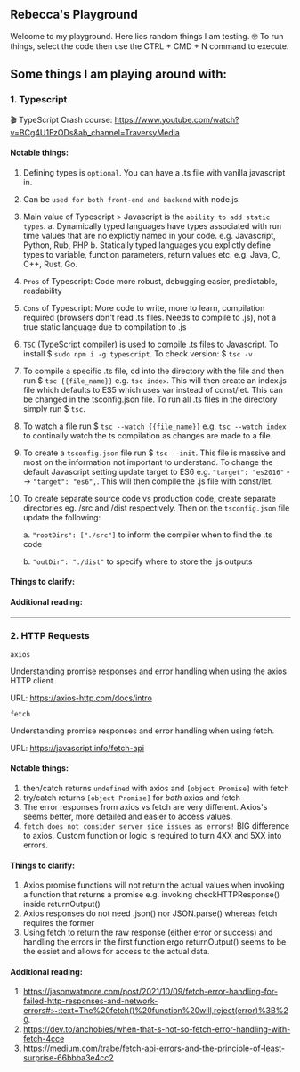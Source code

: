 ## Rebecca's Playground

Welcome to my playground. Here lies random things I am testing. 🤓 To run things, select the code
then use the CTRL + CMD + N command to execute.

## Some things I am playing around with:

### 1. Typescript

🎬 TypeScript Crash course: https://www.youtube.com/watch?v=BCg4U1FzODs&ab_channel=TraversyMedia

#### Notable things:

1. Defining types is `optional`. You can have a .ts file with vanilla javascript in.
2. Can be `used for both front-end and backend` with node.js.
3. Main value of Typescript > Javascript is the `ability to add static types`.
   a. Dynamically typed languages have types associated with run time values that are no explictly named in your code. e.g. Javascript, Python, Rub, PHP
   b. Statically typed languages you explictly define types to variable, function parameters, return values etc. e.g. Java, C, C++, Rust, Go.
4. `Pros` of Typescript: Code more robust, debugging easier, predictable, readability
5. `Cons` of Typescript: More code to write, more to learn, compilation required (browsers don't read .ts files. Needs to compile to .js), not a true static language due to compilation to .js
6. `TSC` (TypeScript compiler) is used to compile .ts files to Javascript. To install $ `sudo npm i -g typescript`. To check version: $ `tsc -v`
7. To compile a specific .ts file, cd into the directory with the file and then run $ `tsc {{file_name}}` e.g. `tsc index`. This will then create an index.js file which defaults to ES5 which uses var instead of const/let. This can be changed in the tsconfig.json file. To run all .ts files in the directory simply run $ `tsc`.
8. To watch a file run $ `tsc --watch {{file_name}}` e.g. `tsc --watch index` to continally watch the ts compilation as changes are made to a file.
9. To create a `tsconfig.json` file run $ `tsc --init`. This file is massive and most on the information not important to understand. To change the default Javascript setting update target to ES6 e.g. `"target": "es2016"` --> `"target": "es6",`. This will then compile the .js file with const/let.
10. To create separate source code vs production code, create separate directories eg. /src and /dist respectively. Then on the `tsconfig.json` file update the following:

    a. `"rootDirs": ["./src"]` to inform the compiler when to find the .ts code

    b. `"outDir": "./dist"` to specify where to store the .js outputs

#### Things to clarify:

#### Additional reading:

---

### 2. HTTP Requests

`axios`

Understanding promise responses and error handling when using the axios HTTP client.

URL: https://axios-http.com/docs/intro

`fetch`

Understanding promise responses and error handling when using fetch.

URL: https://javascript.info/fetch-api

#### Notable things:

1. then/catch returns `undefined` with axios and `[object Promise]` with fetch
2. try/catch returns `[object Promise]` for _both_ axios and fetch
3. The error responses from axios vs fetch are very different. Axios's seems better, more detailed and easier to access values.
4. `fetch does not consider server side issues as errors!` BIG difference to axios. Custom function or logic is required to turn 4XX and 5XX into errors.

#### Things to clarify:

1. Axios promise functions will not return the actual values when invoking a function that returns a promise e.g. invoking checkHTTPResponse() inside returnOutput()
2. Axios responses do not need .json() nor JSON.parse() whereas fetch requires the former
3. Using fetch to return the raw response (either error or success) and handling the errors in the first function ergo returnOutput() seems to be the easiet and allows for access to the actual data.

#### Additional reading:

1. https://jasonwatmore.com/post/2021/10/09/fetch-error-handling-for-failed-http-responses-and-network-errors#:~:text=The%20fetch()%20function%20will,reject(error)%3B%20.
2. https://dev.to/anchobies/when-that-s-not-so-fetch-error-handling-with-fetch-4cce
3. https://medium.com/trabe/fetch-api-errors-and-the-principle-of-least-surprise-66bbba3e4cc2
